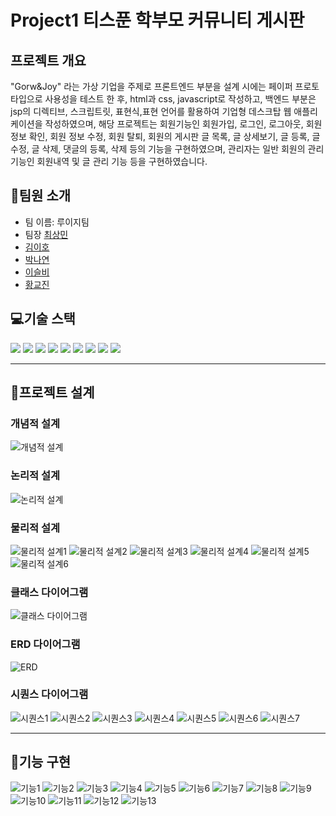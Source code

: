 # Project1 티스푼 학부모 커뮤니티 게시판

## 프로젝트 개요

"Gorw&Joy" 라는 가상 기업을 주제로 프론트엔드 부분을 설계 시에는 페이퍼 프로토타입으로 사용성을 테스트 한 후, html과 css, javascript로 작성하고, 백엔드 부분은 jsp의 디렉티브, 스크립트릿, 표현식,표현 언어를 활용하여 기업형 데스크탑 웹 애플리케이션을 작성하였으며, 해당 프로젝트는 회원기능인 회원가입, 로그인, 로그아웃, 회원 정보 확인, 회원 정보 수정, 회원 탈퇴, 회원의 게시판 글 목록, 글 상세보기, 글 등록, 글 수정, 글 삭제, 댓글의 등록, 삭제 등의 기능을 구현하였으며, 관리자는 일반 회원의 관리기능인 회원내역 및 글 관리 기능 등을 구현하였습니다.

## 👋팀원 소개
- 팀 이름: 루이지팀
- 팀장 [최상민](https://github.com/sangmin0816)
- [김이호](https://github.com/leeho7029)
- [박나연](https://github.com/soumunda8)
- [이슬비](https://github.com/doobee2)
- [황교진](https://github.com/sendjin5)

## 💻기술 스택
<img src="https://img.shields.io/badge/html5-E34F26?style=for-the-badge&logo=html5&logoColor=white"> <img src="https://img.shields.io/badge/css-1572B6?style=for-the-badge&logo=css3&logoColor=white"> <img src="https://img.shields.io/badge/javascript-F7DF1E?style=for-the-badge&logo=javascript&logoColor=black"> <img src="https://img.shields.io/badge/mariaDB-003545?style=for-the-badge&logo=mariaDB&logoColor=white"> <img src="https://img.shields.io/badge/java-007396?style=for-the-badge&logo=java&logoColor=white"> <img src="https://img.shields.io/badge/apache tomcat-F8DC75?style=for-the-badge&logo=apachetomcat&logoColor=white"> <img src="https://img.shields.io/badge/git-F05032?style=for-the-badge&logo=git&logoColor=white"> <img src="https://img.shields.io/badge/github-181717?style=for-the-badge&logo=github&logoColor=white"> <img src="https://img.shields.io/badge/jquery-0769AD?style=for-the-badge&logo=jquery&logoColor=white"> 




---
## 📝프로젝트 설계
### 개념적 설계
![개념적 설계](/readme/%EA%B0%9C%EB%85%90%EC%A0%81%EC%84%A4%EA%B3%84.png)
### 논리적 설계
![논리적 설계](/readme/%EB%85%BC%EB%A6%AC%EC%A0%81%20%EC%84%A4%EA%B3%84.png)
### 물리적 설계
![물리적 설계1](/readme/물리적설계/%EC%8A%AC%EB%9D%BC%EC%9D%B4%EB%93%9C1.PNG)
![물리적 설계2](/readme/물리적설계/%EC%8A%AC%EB%9D%BC%EC%9D%B4%EB%93%9C2.PNG)
![물리적 설계3](/readme/물리적설계/%EC%8A%AC%EB%9D%BC%EC%9D%B4%EB%93%9C3.PNG)
![물리적 설계4](/readme/물리적설계/%EC%8A%AC%EB%9D%BC%EC%9D%B4%EB%93%9C4.PNG)
![물리적 설계5](/readme/물리적설계/%EC%8A%AC%EB%9D%BC%EC%9D%B4%EB%93%9C5.PNG)
![물리적 설계6](/readme/물리적설계/%EC%8A%AC%EB%9D%BC%EC%9D%B4%EB%93%9C6.PNG)
### 클래스 다이어그램
![클래스 다이어그램](/readme/%ED%81%B4%EB%9E%98%EC%8A%A4%EB%8B%A4%EC%9D%B4%EC%96%B4%EA%B7%B8%EB%9E%A8.png)
### ERD 다이어그램
![ERD](/readme/ERD%EB%8B%A4%EC%9D%B4%EC%96%B4%EA%B7%B8%EB%9E%A8.jpg)
### 시퀀스 다이어그램
![시퀀스1](/readme/시퀀스다이어그램/board_%EC%8B%9C%ED%80%80%EC%8A%A4.jpg)
![시퀀스2](/readme/시퀀스다이어그램/Book_%EC%8B%9C%ED%80%80%EC%8A%A4.png)
![시퀀스3](/readme/시퀀스다이어그램/join_%EC%8B%9C%ED%80%80%EC%8A%A4.png)
![시퀀스4](/readme/시퀀스다이어그램/login%20%EC%8B%9C%ED%80%80%EC%8A%A4.png)
![시퀀스5](/readme/시퀀스다이어그램/admin%20event%20%EC%8B%9C%ED%80%80%EC%8A%A4.png)
![시퀀스6](/readme/시퀀스다이어그램/eventing%20%EC%8B%9C%ED%80%80%EC%8A%A4%20.png)
![시퀀스7](/readme/시퀀스다이어그램/evented%20%EC%8B%9C%ED%80%80%EC%8A%A4.drawio.png)

---
## 🔧기능 구현
![기능1](/readme/기능1.png)
![기능2](/readme/기능2.png)
![기능3](/readme/기능3.png)
![기능4](/readme/기능4.png)
![기능5](/readme/기능5.png)
![기능6](/readme/기능6.png)
![기능7](/readme/기능7.png)
![기능8](/readme/기능8.png)
![기능9](/readme/기능9.png)
![기능10](/readme/기능10.png)
![기능11](/readme/기능11.png)
![기능12](/readme/기능12.png)
![기능13](/readme/기능13.png)
